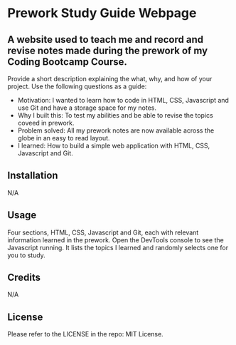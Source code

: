 # Prework Study Guide Webpage

## A website used to teach me and record and revise notes made during the prework of my Coding Bootcamp Course.

Provide a short description explaining the what, why, and how of your project. Use the following questions as a guide:

- Motivation: I wanted to learn how to code in HTML, CSS, Javascript and use Git and have a storage space for my notes.
- Why I built this: To test my abilities and be able to revise the topics coveed in prework.
- Problem solved: All my prework notes are now available across the globe in an easy to read layout.
- I learned: How to build a simple web application with HTML, CSS, Javascript and Git.


## Installation

N/A

## Usage

Four sections, HTML, CSS, Javascript and Git, each with relevant information learned in the prework.
Open the DevTools console to see the Javascript running. It lists the topics I learned and randomly selects one for you to study.

## Credits

N/A

## License

Please refer to the LICENSE in the repo: MIT License.